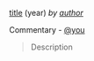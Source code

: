 [title](link) (year) *by [author](link)*

Commentary - [@you](https://github.com/you)

> Description
